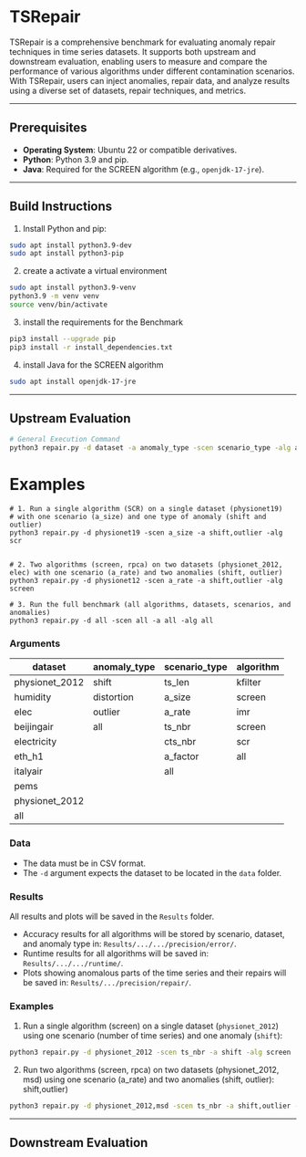 # TSRepair

TSRepair is a comprehensive benchmark for evaluating anomaly repair techniques in time series datasets. It supports both upstream and downstream evaluation, enabling users to measure and compare the performance of various algorithms under different contamination scenarios. With TSRepair, users can inject anomalies, repair data, and analyze results using a diverse set of datasets, repair techniques, and metrics.

---

## Prerequisites

- **Operating System**: Ubuntu 22 or compatible derivatives.
- **Python**: Python 3.9 and pip.
- **Java**: Required for the SCREEN algorithm (e.g., `openjdk-17-jre`).
---

## Build Instructions

1. Install Python and pip:
```bash
sudo apt install python3.9-dev
sudo apt install python3-pip
```



2. create a activate a virtual environment

```bash
sudo apt install python3.9-venv
python3.9 -m venv venv
source venv/bin/activate
```

3. install the requirements for the Benchmark

```bash
pip3 install --upgrade pip
pip3 install -r install_dependencies.txt
```

4. install Java for the SCREEN algorithm

```bash
sudo apt install openjdk-17-jre
```

___


## Upstream Evaluation

```bash
# General Execution Command
python3 repair.py -d dataset -a anomaly_type -scen scenario_type -alg algorithm
```

# Examples

```
# 1. Run a single algorithm (SCR) on a single dataset (physionet19) 
# with one scenario (a_size) and one type of anomaly (shift and outlier)
python3 repair.py -d physionet19 -scen a_size -a shift,outlier -alg scr


# 2. Two algorithms (screen, rpca) on two datasets (physionet_2012, elec) with one scenario (a_rate) and two anomalies (shift, outlier)
python3 repair.py -d physionet12 -scen a_rate -a shift,outlier -alg screen

# 3. Run the full benchmark (all algorithms, datasets, scenarios, and anomalies)
python3 repair.py -d all -scen all -a all -alg all
```

### Arguments

| dataset      | anomaly_type | scenario_type | algorithm | 
|--------------|--------------|---------------|-----------| 
| physionet_2012       | shift        | ts_len        | kfilter   |
| humidity     | distortion   | a_size        | screen    |
| elec         | outlier      | a_rate        | imr       |
| beijingair   | all          | ts_nbr        | screen    |
| electricity  |              | cts_nbr       | scr       |
| eth_h1       |              | a_factor      | all       |
| italyair     |              | all           |           |
| pems         |              |               |           |
| physionet_2012 |            |               |           |
| all          |              |               |           |

### Data

- The data must be in CSV format.
- The `-d` argument expects the dataset to be located in the `data` folder.

### Results

All results and plots will be saved in the `Results` folder. 
- Accuracy results for all algorithms will be stored by scenario, dataset, and anomaly type in: `Results/.../.../precision/error/`. 
- Runtime results for all algorithms will be saved in: `Results/.../.../runtime/`. 
- Plots showing anomalous parts of the time series and their repairs will be saved in: `Results/.../precision/repair/`.

### Examples

1. Run a single algorithm (screen) on a single dataset (`physionet_2012`) using one scenario (number of time series) and one anomaly (`shift`):
```bash
python3 repair.py -d physionet_2012 -scen ts_nbr -a shift -alg screen
```

2.	Run two algorithms (screen, rpca) on two datasets (physionet_2012, msd) using one scenario (a_rate) and two anomalies (shift, outlier):   shift,outlier)

```bash
python3 repair.py -d physionet_2012,msd -scen ts_nbr -a shift,outlier -alg screen,rpca
```


___


## Downstream Evaluation


